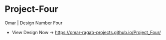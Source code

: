 # Project-Four
Omar | Design Number Four
* View Design Now ->
  https://omar-ragab-projects.github.io/Project_Four/
